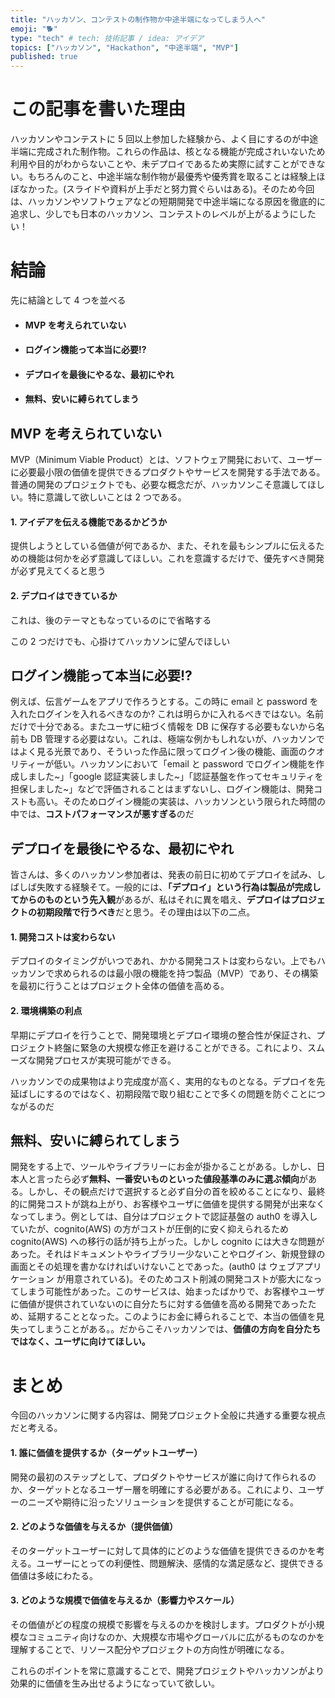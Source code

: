 ```yaml
---
title: "ハッカソン、コンテストの制作物か中途半端になってしまう人へ"
emoji: "🐕"
type: "tech" # tech: 技術記事 / idea: アイデア
topics: ["ハッカソン", "Hackathon", "中途半端", "MVP"]
published: true
---
```


# この記事を書いた理由

ハッカソンやコンテストに 5 回以上参加した経験から、よく目にするのが中途半端に完成された制作物。これらの作品は、核となる機能が完成されいないため利用や目的がわからないことや、未デプロイであるため実際に試すことができない。もちろんのこと、中途半端な制作物が最優秀や優秀賞を取ることは経験上ほぼなかった。(スライドや資料が上手だと努力賞ぐらいはある)。そのため今回は、ハッカソンやソフトウェアなどの短期開発で中途半端になる原因を徹底的に追求し、少しでも日本のハッカソン、コンテストのレベルが上がるようにしたい！

# 結論

先に結論として 4 つを並べる

- #### MVP を考えられていない
- #### ログイン機能って本当に必要!?
- #### デプロイを最後にやるな、最初にやれ
- #### 無料、安いに縛られてしまう

## MVP を考えられていない

MVP（Minimum Viable Product）とは、ソフトウェア開発において、ユーザーに必要最小限の価値を提供できるプロダクトやサービスを開発する手法である。普通の開発のプロジェクトでも、必要な概念だが、ハッカソンこそ意識してほしい。特に意識して欲しいことは 2 つである。

#### 1. アイデアを伝える機能であるかどうか

提供しようとしている価値が何であるか、また、それを最もシンプルに伝えるための機能は何かを必ず意識してほしい。これを意識するだけで、優先すべき開発が必ず見えてくると思う

#### 2. デプロイはできているか

これは、後のテーマともなっているのにで省略する

この 2 つだけでも、心掛けてハッカソンに望んでほしい

## ログイン機能って本当に必要!?

例えば、伝言ゲームをアプリで作ろうとする。この時に email と password を入れたログインを入れるべきなのか? これは明らかに入れるべきではない。名前だけで十分である。またユーザに紐づく情報を DB に保存する必要もないから名前も DB 管理する必要はない。これは、極端な例かもしれないが、ハッカソンではよく見る光景であり、そういった作品に限ってログイン後の機能、画面のクオリティーが低い。ハッカソンにおいて「email と password でログイン機能を作成しました~」「google 認証実装しました~」「認証基盤を作ってセキュリティを担保しました~」などで評価されることはまずないし、ログイン機能は、開発コストも高い。そのためログイン機能の実装は、ハッカソンという限られた時間の中では、**コストパフォーマンスが悪すぎる**のだ

## デプロイを最後にやるな、最初にやれ

皆さんは、多くのハッカソン参加者は、発表の前日に初めてデプロイを試み、しばしば失敗する経験そて。一般的には、**「デプロイ」という行為は製品が完成してからのものという先入観**があるが、私はそれに異を唱え、**デプロイはプロジェクトの初期段階で行うべき**だと思う。その理由は以下の二点。

#### 1. 開発コストは変わらない

デプロイのタイミングがいつであれ、かかる開発コストは変わらない。上でもハッカソンで求められるのは最小限の機能を持つ製品（MVP）であり、その構築を最初に行うことはプロジェクト全体の価値を高める。

#### 2. 環境構築の利点

早期にデプロイを行うことで、開発環境とデプロイ環境の整合性が保証され、プロジェクト終盤に緊急の大規模な修正を避けることができる。これにより、スムーズな開発プロセスが実現可能ができる。

ハッカソンでの成果物はより完成度が高く、実用的なものとなる。デプロイを先延ばしにするのではなく、初期段階で取り組むことで多くの問題を防ぐことにつながるのだ

## 無料、安いに縛られてしまう

開発をする上で、ツールやライブラリーにお金が掛かることがある。しかし、日本人と言ったら必ず**無料、一番安いものといった値段基準のみに選ぶ傾向**がある。しかし、その観点だけで選択すると必ず自分の首を絞めることになり、最終的に開発コストが跳ね上がり、お客様やユーザに価値を提供する開発が出来なくなってしまう。例としては、自分はプロジェクトで認証基盤の auth0 を導入していたが、cognito(AWS) の方がコストが圧倒的に安く抑えられるため cognito(AWS) への移行の話が持ち上がった。しかし cognito には大きな問題があった。それはドキュメントやライブラリー少ないことやログイン、新規登録の画面とその処理を書かなければいけないことであった。(auth0 は ウェブアプリケーション が用意されている)。そのためコスト削減の開発コストが膨大になってしまう可能性があった。このサービスは、始まったばかりで、お客様やユーザに価値が提供されていないのに自分たちに対する価値を高める開発であったため、延期することとなった。このようにお金に縛られることで、本当の価値を見失ってしまうことがある。。だからこそハッカソンでは、**価値の方向を自分たちではなく、ユーザに向けてほしい。**

# まとめ

今回のハッカソンに関する内容は、開発プロジェクト全般に共通する重要な視点だと考える。

#### 1. 誰に価値を提供するか（ターゲットユーザー）

開発の最初のステップとして、プロダクトやサービスが誰に向けて作られるのか、ターゲットとなるユーザー層を明確にする必要がある。これにより、ユーザーのニーズや期待に沿ったソリューションを提供することが可能になる。

#### 2. どのような価値を与えるか（提供価値）

そのターゲットユーザーに対して具体的にどのような価値を提供できるのかを考える。ユーザーにとっての利便性、問題解決、感情的な満足感など、提供できる価値は多岐にわたる。

#### 3. どのような規模で価値を与えるか（影響力やスケール）

その価値がどの程度の規模で影響を与えるのかを検討します。プロダクトが小規模なコミュニティ向けなのか、大規模な市場やグローバルに広がるものなのかを理解することで、リソース配分やプロジェクトの方向性が明確になる。

これらのポイントを常に意識することで、開発プロジェクトやハッカソンがより効果的に価値を生み出せるようになっていて欲しい。
